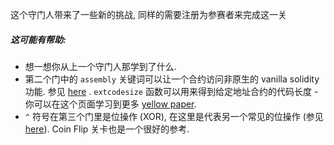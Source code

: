 这个守门人带来了一些新的挑战, 同样的需要注册为参赛者来完成这一关

##### 这可能有帮助:
* 想一想你从上一个守门人那学到了什么.
* 第二个门中的 `assembly` 关键词可以让一个合约访问非原生的 vanilla solidity 功能. 参见 [here](http://solidity.readthedocs.io/en/v0.4.23/assembly.html) . `extcodesize` 函数可以用来得到给定地址合约的代码长度 - 你可以在这个页面学习到更多 [yellow paper](https://ethereum.github.io/yellowpaper/paper.pdf).
*  `^` 符号在第三个门里是位操作 (XOR), 在这里是代表另一个常见的位操作 (参见 [here](http://solidity.readthedocs.io/en/v0.4.23/miscellaneous.html#cheatsheet)). Coin Flip 关卡也是一个很好的参考.
